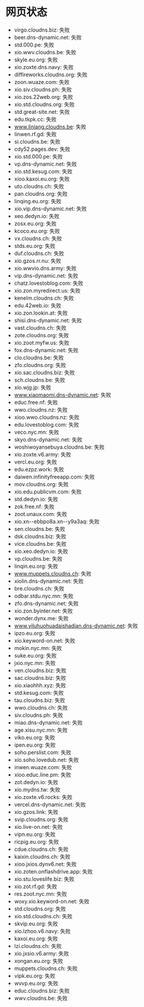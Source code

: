 # 网页状态
- virgo.cloudns.biz: 失败
- beer.dns-dynamic.net: 失败
- std.000.pe: 失败
- xio.wwv.cloudns.be: 失败
- skyle.eu.org: 失败
- xio.zoxte.dns.navy: 失败
- diffireworks.cloudns.org: 失败
- zoon.wuaze.com: 失败
- xio.siv.cloudns.ph: 失败
- xio.zos.22web.org: 失败
- xio.std.cloudns.org: 失败
- std.great-site.net: 失败
- edu.tkpk.cc: 失败
- www.liniang.cloudns.be: 失败
- linwen.rf.gd: 失败
- si.cloudns.be: 失败
- cdy52.pages.dev: 失败
- xio.std.000.pe: 失败
- vp.dns-dynamic.net: 失败
- xio.std.kesug.com: 失败
- xioo.kaxoi.eu.org: 失败
- uto.cloudns.ch: 失败
- pan.cloudns.org: 失败
- linqing.eu.org: 失败
- xio.vip.dns-dynamic.net: 失败
- xeo.dedyn.io: 失败
- zosx.eu.org: 失败
- kcoco.eu.org: 失败
- vx.cloudns.ch: 失败
- stds.eu.org: 失败
- duf.cloudns.ch: 失败
- xio.gzos.rr.nu: 失败
- xio.wwvio.dns.army: 失败
- vip.dns-dynamic.net: 失败
- chatz.lovestoblog.com: 失败
- xio.zon.myredirect.us: 失败
- kenelm.cloudns.ch: 失败
- edu.42web.io: 失败
- xio.zon.lookin.at: 失败
- shisi.dns-dynamic.net: 失败
- vast.cloudns.ch: 失败
- zote.cloudns.org: 失败
- xio.zoot.myfw.us: 失败
- fox.dns-dynamic.net: 失败
- clo.cloudns.be: 失败
- zfo.cloudns.org: 失败
- xio.sac.cloudns.biz: 失败
- sch.cloudns.be: 失败
- xio.wjg.jp: 失败
- www.xiaomaomi.dns-dynamic.net: 失败
- educ.free.nf: 失败
- wwo.cloudns.nz: 失败
- xioo.wwo.cloudns.nz: 失败
- edu.lovestoblog.com: 失败
- veco.nyc.mn: 失败
- skyo.dns-dynamic.net: 失败
- woshiwoyansebuya.cloudns.be: 失败
- xio.zoxte.v6.army: 失败
- vercl.eu.org: 失败
- edu.ezpz.work: 失败
- daiwen.infinityfreeapp.com: 失败
- mov.cloudns.org: 失败
- xio.edu.publicvm.com: 失败
- std.dedyn.io: 失败
- zok.free.nf: 失败
- zoot.unaux.com: 失败
- xio.xn--ebbpo8a.xn--y9a3aq: 失败
- sen.cloudns.be: 失败
- dsk.cloudns.biz: 失败
- vice.cloudns.be: 失败
- xio.xeo.dedyn.io: 失败
- vp.cloudns.be: 失败
- linqin.eu.org: 失败
- www.muppets.cloudns.ch: 失败
- xiolin.dns-dynamic.net: 失败
- bre.cloudns.ch: 失败
- odbar.stdu.nyc.mn: 失败
- zfo.dns-dynamic.net: 失败
- xio.zon.byinter.net: 失败
- wonder.dynx.me: 失败
- www.yiluhuohuadaishadian.dns-dynamic.net: 失败
- ipzo.eu.org: 失败
- xio.keyword-on.net: 失败
- mokin.nyc.mn: 失败
- suke.eu.org: 失败
- jxio.nyc.mn: 失败
- ven.cloudns.biz: 失败
- sac.cloudns.biz: 失败
- xio.xiaohhh.xyz: 失败
- std.kesug.com: 失败
- tau.cloudns.biz: 失败
- wwo.cloudns.ch: 失败
- siv.cloudns.ph: 失败
- miao.dns-dynamic.net: 失败
- age.xisu.nyc.mn: 失败
- viko.eu.org: 失败
- ipen.eu.org: 失败
- soho.perslist.com: 失败
- xio.soho.lovedub.net: 失败
- inwen.wuaze.com: 失败
- xioo.educ.line.pm: 失败
- zot.dedyn.io: 失败
- xio.mydns.tw: 失败
- xio.zoxte.v6.rocks: 失败
- vercel.dns-dynamic.net: 失败
- xio.gzos.link: 失败
- svip.cloudns.org: 失败
- xio.live-on.net: 失败
- vipn.eu.org: 失败
- ricpig.eu.org: 失败
- cdue.cloudns.ch: 失败
- kaixin.cloudns.ch: 失败
- xioo.jxios.dynv6.net: 失败
- xio.zoten.onflashdrive.app: 失败
- xio.stu.loveslife.biz: 失败
- xio.zot.rf.gd: 失败
- res.zoot.nyc.mn: 失败
- woxy.xio.keyword-on.net: 失败
- std.cloudns.org: 失败
- xio.std.cloudns.ch: 失败
- skvip.eu.org: 失败
- xio.lzhoo.v6.navy: 失败
- kaxoi.eu.org: 失败
- lzi.cloudns.ch: 失败
- xio.jxsio.v6.army: 失败
- xongan.eu.org: 失败
- muppets.cloudns.ch: 失败
- vipk.eu.org: 失败
- wvvp.eu.org: 失败
- educ.cloudns.biz: 失败
- wwv.cloudns.be: 失败
